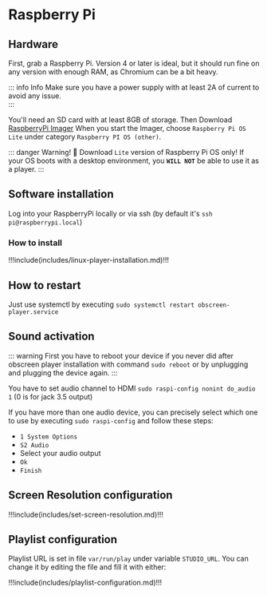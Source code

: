 # Raspberry Pi


## Hardware

First, grab a Raspberry Pi. Version 4 or later is ideal, but it should run fine on any version with enough RAM, as Chromium can be a bit heavy.

::: info Info
Make sure you have a power supply with at least 2A of current to avoid any issue.<br />
:::

You'll need an SD card with at least 8GB of storage. Then Download [RaspberryPi Imager](https://www.raspberrypi.com/software/)
When you start the Imager, choose `Raspberry Pi OS Lite` under category `Raspberry PI OS (other)`. 

::: danger Warning! 🚨
Download `Lite` version of Raspberry Pi OS only! If your OS boots with a desktop environment, you **`WILL NOT`** be able to use it as a player.
:::

## Software installation

Log into your RaspberryPi locally or via ssh (by default it's `ssh pi@raspberrypi.local`)

### How to install

!!!include(includes/linux-player-installation.md)!!!

## How to restart

Just use systemctl by executing `sudo systemctl restart obscreen-player.service`

## Sound activation
::: warning
First you have to reboot your device if you never did after obscreen player installation with command `sudo reboot` or by unplugging and plugging the device again.
:::

You have to set audio channel to HDMI `sudo raspi-config nonint do_audio 1` (0 is for jack 3.5 output)

If you have more than one audio device, you can precisely select which one to use by executing `sudo raspi-config` and follow these steps:
- `1 System Options`
- `S2 Audio`
- Select your audio output
- `Ok`
- `Finish`

## Screen Resolution configuration

!!!include(includes/set-screen-resolution.md)!!!

## Playlist configuration

Playlist URL is set in file `var/run/play` under variable `STUDIO_URL`.
You can change it by editing the file and fill it with either:

!!!include(includes/playlist-configuration.md)!!!
